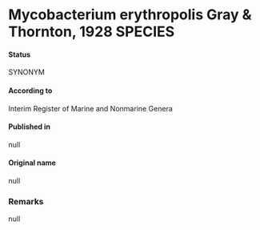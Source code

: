 # Mycobacterium erythropolis Gray & Thornton, 1928 SPECIES

#### Status
SYNONYM

#### According to
Interim Register of Marine and Nonmarine Genera

#### Published in
null

#### Original name
null

### Remarks
null